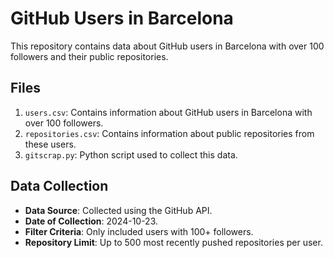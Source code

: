 # GitHub Users in Barcelona

This repository contains data about GitHub users in Barcelona with over 100 followers and their public repositories.

## Files

1. `users.csv`: Contains information about GitHub users in Barcelona with over 100 followers.
2. `repositories.csv`: Contains information about public repositories from these users.
3. `gitscrap.py`: Python script used to collect this data.

## Data Collection

- **Data Source**: Collected using the GitHub API.
- **Date of Collection**: 2024-10-23.
- **Filter Criteria**: Only included users with 100+ followers.
- **Repository Limit**: Up to 500 most recently pushed repositories per user.

